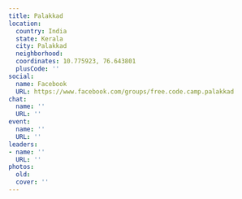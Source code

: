 ```yaml
---
title: Palakkad
location:
  country: India
  state: Kerala
  city: Palakkad
  neighborhood: 
  coordinates: 10.775923, 76.643801
  plusCode: ''
social:
  name: Facebook
  URL: https://www.facebook.com/groups/free.code.camp.palakkad
chat:
  name: ''
  URL: ''
event:
  name: ''
  URL: ''
leaders:
- name: ''
  URL: ''
photos:
  old: 
  cover: ''
---
```


